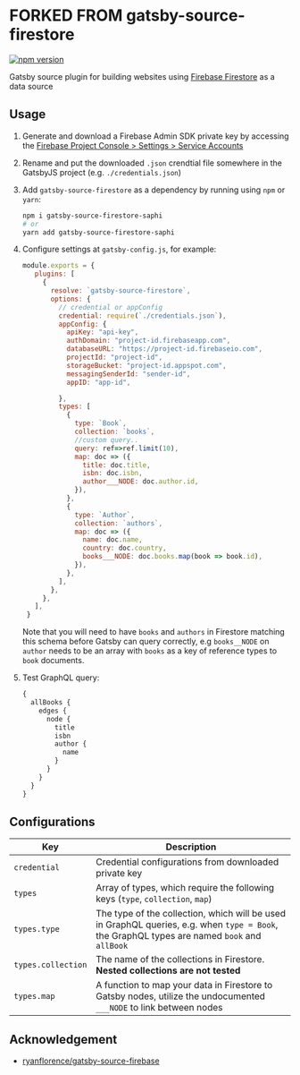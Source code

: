 # FORKED FROM gatsby-source-firestore

[![npm version](https://badge.fury.io/js/gatsby-source-firestore.svg)](https://badge.fury.io/js/gatsby-source-firestore)

Gatsby source plugin for building websites using
[Firebase Firestore](https://firebase.google.com/products/firestore)
as a data source

## Usage

1. Generate and download a Firebase Admin SDK private key by accessing the
   [Firebase Project Console > Settings > Service Accounts](https://console.firebase.google.com/project/_/settings/serviceaccounts/adminsdk)

2. Rename and put the downloaded `.json` crendtial file somewhere in the
   GatsbyJS project (e.g. `./credentials.json`)

3. Add `gatsby-source-firestore` as a dependency by running using `npm` or `yarn`:

   ```sh
   npm i gatsby-source-firestore-saphi
   # or
   yarn add gatsby-source-firestore-saphi
   ```

4. Configure settings at `gatsby-config.js`, for example:

   ```js
   module.exports = {
      plugins: [
        {
          resolve: `gatsby-source-firestore`,
          options: {
            // credential or appConfig
            credential: require(`./credentials.json`),
            appConfig: {
              apiKey: "api-key",
              authDomain: "project-id.firebaseapp.com",
              databaseURL: "https://project-id.firebaseio.com",
              projectId: "project-id",
              storageBucket: "project-id.appspot.com",
              messagingSenderId: "sender-id",
              appID: "app-id",

            },
            types: [
              {
                type: `Book`,
                collection: `books`,
                //custom query..
                query: ref=>ref.limit(10),
                map: doc => ({
                  title: doc.title,
                  isbn: doc.isbn,
                  author___NODE: doc.author.id,
                }),
              },
              {
                type: `Author`,
                collection: `authors`,
                map: doc => ({
                  name: doc.name,
                  country: doc.country,
                  books___NODE: doc.books.map(book => book.id),
                }),
              },
            ],
          },
        },
      ],
    }
   ```

   Note that you will need to have `books` and `authors` in Firestore matching
   this schema before Gatsby can query correctly, e.g `books__NODE` on `author`
   needs to be an array with `books` as a key of reference types to `book`
   documents.

5. Test GraphQL query:

    ```graphql
    {
      allBooks {
        edges {
          node {
            title
            isbn
            author {
              name
            }
          }
        }
      }
    }
    ```

## Configurations

| Key                | Description                                                                                                                                  |
| ------------------ | -------------------------------------------------------------------------------------------------------------------------------------------- |
| `credential`       | Credential configurations from downloaded private key                                                                                        |
| `types`            | Array of types, which require the following keys (`type`, `collection`, `map`)                                                               |
| `types.type`       | The type of the collection, which will be used in GraphQL queries, e.g. when `type = Book`, the GraphQL types are named `book` and `allBook` |
| `types.collection` | The name of the collections in Firestore. **Nested collections are not tested**                                                              |
| `types.map`        | A function to map your data in Firestore to Gatsby nodes, utilize the undocumented `___NODE` to link between nodes                           |



## Acknowledgement

- [ryanflorence/gatsby-source-firebase](https://github.com/ryanflorence/gatsby-source-firebase)
